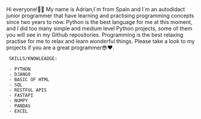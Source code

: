 Hi everyone!🙋‍♂️ My name is Adrian,I´m from Spain and I´m an autodidact junior programmer that have learning and practising programming concepts since two years to now.
Python is the best language for me at this moment, and I did too many simple and medium level Python projects, some of them you will see in my Github repositories.
Programming is the best relaxing practise for me to relax and learn wonderful things. Please take a look to my projects if you are a great programmer😎❤.

     SKILLS/KNOWLEADGE: 

     - PYTHON
     - DJANGO
     - BASIC OF HTML
     - SQL
     - RESTFUL APIS
     - FASTAPI
     - NUMPY 
     - PANDAS
     - EXCEL 

